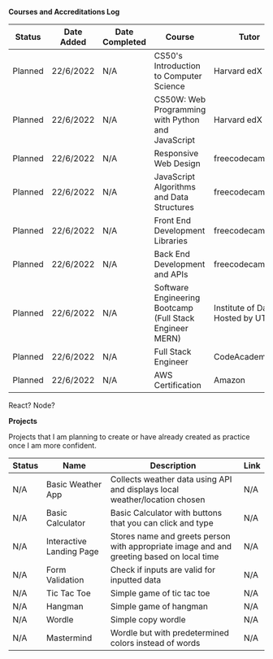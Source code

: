 **Courses and Accreditations Log**


| Status | Date Added | Date Completed | Course | Tutor |
| ------------- |------------- | ------------- | ------------- | ------------- |
| Planned  | 22/6/2022 | N/A | CS50's Introduction to Computer Science | Harvard edX |
| Planned  | 22/6/2022 | N/A | CS50W: Web Programming with Python and JavaScript | Harvard edX |
| Planned  | 22/6/2022 | N/A | Responsive Web Design | freecodecamp.org |
| Planned  | 22/6/2022 | N/A | JavaScript Algorithms and Data Structures | freecodecamp.org |
| Planned  | 22/6/2022 | N/A | Front End Development Libraries | freecodecamp.org |
| Planned  | 22/6/2022 | N/A | Back End Development and APIs | freecodecamp.org |
| Planned  | 22/6/2022 | N/A | Software Engineering Bootcamp (Full Stack Engineer MERN) | Institute of Data Hosted by UTS |
| Planned  | 22/6/2022 | N/A | Full Stack Engineer | CodeAcademy |
| Planned  | 22/6/2022 | N/A | AWS Certification | Amazon|

React?
Node?

**Projects**

Projects that I am planning to create or have already created as practice once I am more confident.

| Status | Name | Description | Link
| ------------- | ------------- | ------------- | ------------- |
| N/A | Basic Weather App | Collects weather data using API and displays local weather/location chosen | N/A |
| N/A | Basic Calculator | Basic Calculator with buttons that you can click and type | N/A |
| N/A | Interactive Landing Page | Stores name and greets person with appropriate image and and greeting based on local time | N/A |
| N/A | Form Validation | Check if inputs are valid for inputted data | N/A |
| N/A | Tic Tac Toe | Simple game of tic tac toe | N/A |
| N/A | Hangman | Simple game of hangman | N/A |
| N/A | Wordle | Simple copy wordle | N/A |
| N/A | Mastermind | Wordle but with predetermined colors instead of words | N/A |
